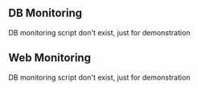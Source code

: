## DB Monitoring
DB monitoring script don't exist, just for demonstration


## Web Monitoring
DB monitoring script don't exist, just for demonstration